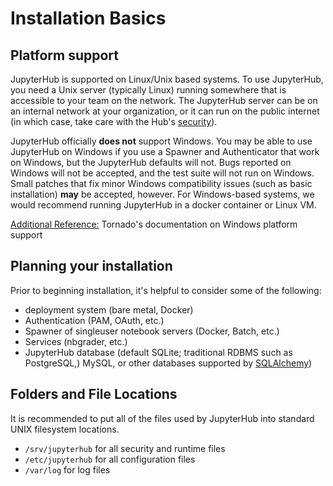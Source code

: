 # Installation Basics

## Platform support

JupyterHub is supported on Linux/Unix based systems. To use JupyterHub, you need
a Unix server (typically Linux) running somewhere that is accessible to your
team on the network. The JupyterHub server can be on an internal network at your
organization, or it can run on the public internet (in which case, take care
with the Hub's [security](security-basics)).

JupyterHub officially **does not** support Windows. You may be able to use
JupyterHub on Windows if you use a Spawner and Authenticator that work on
Windows, but the JupyterHub defaults will not. Bugs reported on Windows will not
be accepted, and the test suite will not run on Windows. Small patches that fix
minor Windows compatibility issues (such as basic installation) **may** be accepted,
however. For Windows-based systems, we would recommend running JupyterHub in a
docker container or Linux VM.

[Additional Reference:](https://www.tornadoweb.org/en/stable/#installation)
Tornado's documentation on Windows platform support

## Planning your installation

Prior to beginning installation, it's helpful to consider some of the following:

- deployment system (bare metal, Docker)
- Authentication (PAM, OAuth, etc.)
- Spawner of singleuser notebook servers (Docker, Batch, etc.)
- Services (nbgrader, etc.)
- JupyterHub database (default SQLite; traditional RDBMS such as PostgreSQL,)
  MySQL, or other databases supported by [SQLAlchemy](https://www.sqlalchemy.org))

## Folders and File Locations

It is recommended to put all of the files used by JupyterHub into standard
UNIX filesystem locations.

- `/srv/jupyterhub` for all security and runtime files
- `/etc/jupyterhub` for all configuration files
- `/var/log` for log files
